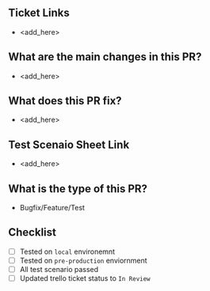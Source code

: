 ## Ticket Links
- <add_here>

## What are the main changes in this PR?
- <add_here>

## What does this PR fix?
- <add_here>

## Test Scenaio Sheet Link
- <add_here>

## What is the type of this PR?
- Bugfix/Feature/Test

## Checklist
- [ ] Tested on `local` environemnt
- [ ] Tested on `pre-production` enviornment
- [ ] All test scenario passed
- [ ] Updated trello ticket status to `In Review`
